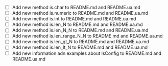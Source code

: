 - [ ] Add new method is.char to README.md and README.ua.md
- [ ] Add new method is.numeric to README.md and README.ua.md
- [ ] Add new method is.int to README.md and README.ua.md
- [ ] Add new method is.len_N to README.md and README.ua.md
- [ ] Add new method is.len_N_N to README.md and README.ua.md
- [ ] Add new method is.len_range_N_N to README.md and README.ua.md
- [ ] Add new method is.len_gt_N to README.md and README.ua.md
- [ ] Add new method is.len_lt_N to README.md and README.ua.md
- [ ] Add new information adn examples about IsConfig to README.md and README.ua.md
